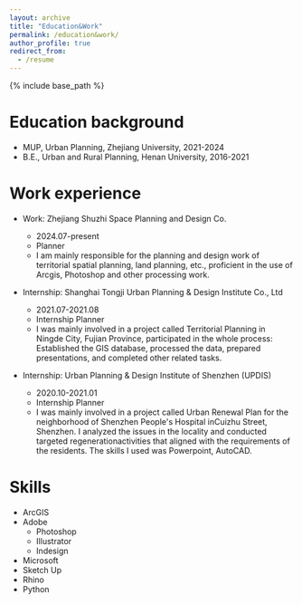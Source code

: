 ```yaml
---
layout: archive
title: "Education&Work"
permalink: /education&work/
author_profile: true
redirect_from:
  - /resume
---
```


{% include base_path %}

Education background
======
* MUP, Urban Planning, Zhejiang University, 2021-2024
* B.E., Urban and Rural Planning, Henan University, 2016-2021

Work experience
======
* Work: Zhejiang Shuzhi Space Planning and Design Co.
  * 2024.07-present
  * Planner
  * I am mainly responsible for the planning and design work of territorial spatial planning, land planning, etc., proficient in the use of Arcgis, Photoshop and other processing work.

* Internship: Shanghai Tongji Urban Planning & Design Institute Co., Ltd
  * 2021.07-2021.08
  * Internship Planner
  * I was mainly involved in a project called Territorial Planning in Ningde City, Fujian Province, participated in the whole process: Established the GIS database, processed
the data, prepared presentations, and completed other related tasks.

* Internship: Urban Planning & Design Institute of Shenzhen (UPDIS) 
  * 2020.10-2021.01
  * Internship Planner
  * I was mainly involved in a project called Urban Renewal Plan for the neighborhood of Shenzhen People's Hospital inCuizhu Street, Shenzhen. I analyzed the issues in the locality and conducted targeted regenerationactivities that aligned with the requirements of the residents. The skills I used was Powerpoint, AutoCAD.
  
Skills
======
* ArcGIS
* Adobe
  * Photoshop
  * Illustrator
  * Indesign
* Microsoft
* Sketch Up
* Rhino
* Python


